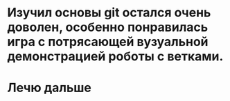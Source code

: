 # Изучил основы git остался очень доволен, особенно понравилась игра с потрясающей вузуальной демонстрацией роботы с ветками.
# Лечю дальше
